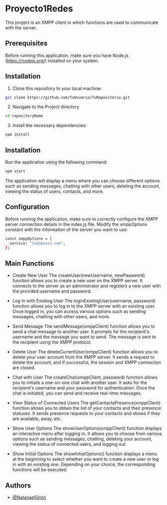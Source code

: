 # Proyecto1Redes
This project is an XMPP client in which functions are used to communicate with the server.

## Prerequisites

Before running this application, make sure you have Node.js (https://nodejs.org/) installed on your system.

## Installation

1. Clone this repository to your local machine:

```bash
git clone https://github.com/TuUsuario/TuRepositorio.git
```

2. Navigate to the Project directory
```bash
cd repositoryName
```

3. Install the necessary dependencies:
```bash
npm install
```


## Installation

Run the application using the following command:

```bash
npm start
```

The application will display a menu where you can choose different options such as sending messages, chatting with other users, deleting the account, viewing the status of users, contacts, and more.

## Configuration

Before running the application, make sure to correctly configure the XMPP server connection details in the index.js file. Modify the xmppOptions constant with the information of the server you want to use:

```bash
const xmppOptions = {
  service: "tudominio.com",
};

```

## Main Functions

- Create New User
The createUser(newUsername, newPassword) function allows you to create a new user on the XMPP server. It connects to the server as an administrator and registers a new user with the provided username and password.

- Log In with Existing User
The loginExistingUser(username, password) function allows you to log in to the XMPP server with an existing user. Once logged in, you can access various options such as sending messages, chatting with other users, and more.

- Send Message
The sendMessage(xmppClient) function allows you to send a chat message to another user. It prompts for the recipient's username and the message you want to send. The message is sent to the recipient using the XMPP protocol.

- Delete User
The deleteCurrentUser(xmppClient) function allows you to delete your user account from the XMPP server. It sends a request to delete the account, and if successful, the session and XMPP connection are closed.

- Chat with User
The createChat(xmppClient, password) function allows you to initiate a one-on-one chat with another user. It asks for the recipient's username and your password for authentication. Once the chat is initiated, you can send and receive real-time messages.

- View Status of Connected Users
The getContactsPresence(xmppClient) function allows you to obtain the list of your contacts and their presence statuses. It sends presence requests to your contacts and shows if they are available, away, etc.

- Show User Options
The showUserOptions(xmppClient) function displays an interactive menu after logging in. It allows you to choose from various options such as sending messages, chatting, deleting your account, viewing the status of connected users, and logging out.

- Show Initial Options
The showInitialOptions() function displays a menu at the beginning to select whether you want to create a new user or log in with an existing one. Depending on your choice, the corresponding functions will be executed.

## Authors

- [@NatanaelGirón](https://www.github.com/Nate20029)
